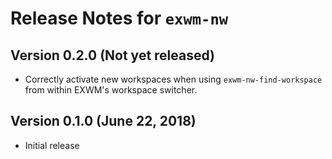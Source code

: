 Release Notes for `exwm-nw`
===========================

Version 0.2.0 (Not yet released)
--------------------------------

  * Correctly activate new workspaces when using
    `exwm-nw-find-workspace` from within EXWM's workspace switcher.

Version 0.1.0 (June 22, 2018)
-----------------------------

  * Initial release
